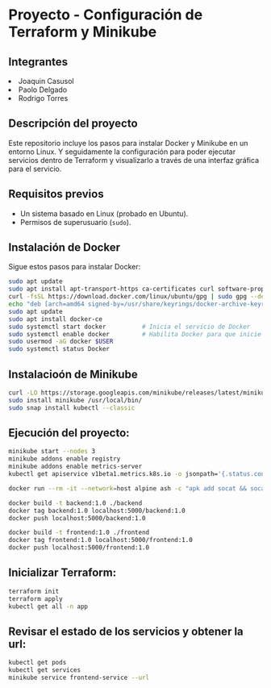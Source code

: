 # Proyecto - Configuración de Terraform y Minikube

## Integrantes
<li> Joaquin Casusol </li>
<li> Paolo Delgado </li>
<li> Rodrigo Torres</li>

## Descripción del proyecto
Este repositorio incluye los pasos para instalar Docker y Minikube en un entorno Linux. Y seguidamente la configuración para poder ejecutar servicios dentro de Terraform y visualizarlo a través de una interfaz gráfica para el servicio.

## Requisitos previos

- Un sistema basado en Linux (probado en Ubuntu).
- Permisos de superusuario (`sudo`).

## Instalación de Docker

Sigue estos pasos para instalar Docker:

```bash
sudo apt update
sudo apt install apt-transport-https ca-certificates curl software-properties-common 
curl -fsSL https://download.docker.com/linux/ubuntu/gpg | sudo gpg --dearmor -o /usr/share/keyrings/docker-archive-keyring.gpg 
echo "deb [arch=amd64 signed-by=/usr/share/keyrings/docker-archive-keyring.gpg] https://download.docker.com/linux/ubuntu $(lsb_release -cs) stable" | sudo tee /etc/apt/sources.list.d/docker.list > /dev/null 
sudo apt update 
sudo apt install docker-ce 
sudo systemctl start docker          # Inicia el servicio de Docker
sudo systemctl enable docker         # Habilita Docker para que inicie en el arranque
sudo usermod -aG docker $USER
sudo systemctl status Docker

```

## Instalacioón de Minikube
```bash
curl -LO https://storage.googleapis.com/minikube/releases/latest/minikube-linux-amd64
sudo install minikube /usr/local/bin/
sudo snap install kubectl --classic

```

## Ejecución del proyecto:

```bash
minikube start --nodes 3
minikube addons enable registry
minikube addons enable metrics-server
kubectl get apiservice v1beta1.metrics.k8s.io -o jsonpath='{.status.conditions[0].status}'

docker run --rm -it --network=host alpine ash -c "apk add socat && socat TCP-LISTEN:5000,reuseaddr,fork TCP:$(minikube ip):5000"

docker build -t backend:1.0 ./backend
docker tag backend:1.0 localhost:5000/backend:1.0
docker push localhost:5000/backend:1.0

docker build -t frontend:1.0 ./frontend
docker tag frontend:1.0 localhost:5000/frontend:1.0
docker push localhost:5000/frontend:1.0
```


## Inicializar Terraform:
```bash
terraform init
terraform apply
kubectl get all -n app
```

## Revisar el estado de los servicios y obtener la url:
```bash
kubectl get pods
kubectl get services
minikube service frontend-service --url
```
